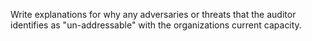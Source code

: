 Write explanations for why any adversaries or threats that the auditor identifies as "un-addressable" with the organizations current capacity.
